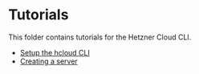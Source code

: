 # Tutorials

This folder contains tutorials for the Hetzner Cloud CLI.

- [Setup the hcloud CLI](setup-hcloud-cli.md)
- [Creating a server](create-a-server.md)
